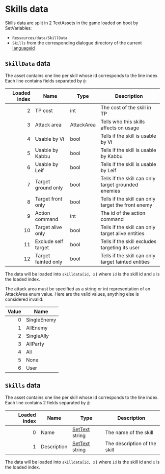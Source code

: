 # Skills data

Skills data are split in 2 TextAssets in the game loaded on boot by SetVariables: 

* `Ressources/data/SkillData`
* `Skills` from the corresponding dialogue directory of the current [languageid](../SetText/languageid.md)

## `SkillData` data

The asset contains one line per skill whose id corresponds to the line index. Each line contains fields separated by `@`:

|Loaded index|Name|Type|Description|
|------------:|----|----|-----------|
|2|TP cost|int|The cost of the skill in TP|
|3|Attack area|AttackArea|Tells who this skills affects on usage|
|4|Usable by Vi|bool|Tells if the skill is usable by Vi|
|5|Usable by Kabbu|bool|Tells if the skill is usable by Kabbu|
|6|Usable by Leif|bool|Tells if the skill is usable by Leif|
|7|Target ground only|bool|Tells if the skill can only target grounded enemies|
|8|Target front only|bool|Tells if the skill can only target the front enemy|
|9|Action command|int|The id of the action command|
|10|Target alive only|bool|Tells if the skill can only target alive entities|
|11|Exclude self target|bool|Tells if the skill excludes targeting its user|
|12|Target fainted only|bool|Tells if the skill can only target fainted entities|

The data will be loaded into `skilldata[id, x]` where `id` is the skill id and `x` is the loaded index.

The attack area must be specified as a string or int representation of an AttackArea enum value. Here are the valid values, anything else is considered invalid:

|Value|Name|
|-----:|----|
|0|SingleEnemy|
|1|AllEnemy|
|2|SingleAlly|
|3|AllParty|
|4|All|
|5|None|
|6|User|

## `Skills` data

The asset contains one line per skill whose id corresponds to the line index. Each line contains 2 fields separated by `@`:

|Loaded index|Name|Type|Description|
|------------:|----|----|-----------|
|0|Name|[SetText](../SetText/SetText.md) string|The name of the skill|
|1|Description|[SetText](../SetText/SetText.md) string|The description of the skill|

The data will be loaded into `skilldata[id, x]` where `id` is the skill id and `x` is the loaded index.
